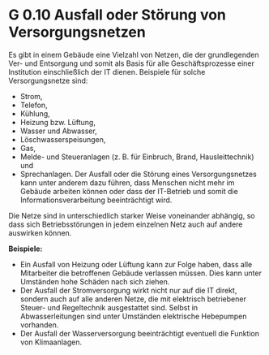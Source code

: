 G 0.10 Ausfall oder Störung von Versorgungsnetzen
=================================================

Es gibt in einem Gebäude eine Vielzahl von Netzen, die der grundlegenden Ver- und Entsorgung und somit als Basis für alle Geschäftsprozesse einer Institution einschließlich der IT dienen. Beispiele für solche Versorgungsnetze sind:

* Strom,
* Telefon,
* Kühlung,
* Heizung bzw. Lüftung,
* Wasser und Abwasser,
* Löschwasserspeisungen,
* Gas,
* Melde- und Steueranlagen (z. B. für Einbruch, Brand, Hausleittechnik) und
* Sprechanlagen.
Der Ausfall oder die Störung eines Versorgungsnetzes kann unter anderem dazu führen, dass Menschen nicht mehr im Gebäude arbeiten können oder dass der IT-Betrieb und somit die Informationsverarbeitung beeinträchtigt wird.

Die Netze sind in unterschiedlich starker Weise voneinander abhängig, so dass sich Betriebsstörungen in jedem einzelnen Netz auch auf andere auswirken können.

**Beispiele:**

* Ein Ausfall von Heizung oder Lüftung kann zur Folge haben, dass alle Mitarbeiter die betroffenen Gebäude verlassen müssen. Dies kann unter Umständen hohe Schäden nach sich ziehen.
* Der Ausfall der Stromversorgung wirkt nicht nur auf die IT direkt, sondern auch auf alle anderen Netze, die mit elektrisch betriebener Steuer- und Regeltechnik ausgestattet sind. Selbst in Abwasserleitungen sind unter Umständen elektrische Hebepumpen vorhanden.
* Der Ausfall der Wasserversorgung beeinträchtigt eventuell die Funktion von Klimaanlagen.
